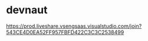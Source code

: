 # devnaut
https://prod.liveshare.vsengsaas.visualstudio.com/join?543CE4D0EA52FF957FBFD422C3C3C2538499
